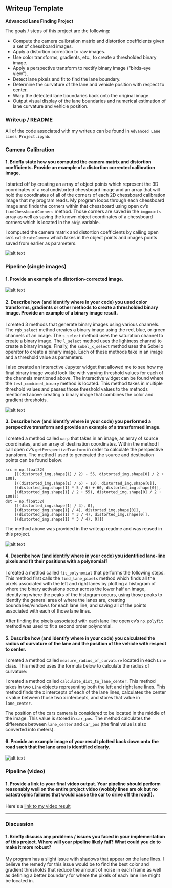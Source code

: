 ## Writeup Template


**Advanced Lane Finding Project**

The goals / steps of this project are the following:

* Compute the camera calibration matrix and distortion coefficients given a set of chessboard images.
* Apply a distortion correction to raw images.
* Use color transforms, gradients, etc., to create a thresholded binary image.
* Apply a perspective transform to rectify binary image ("birds-eye view").
* Detect lane pixels and fit to find the lane boundary.
* Determine the curvature of the lane and vehicle position with respect to center.
* Warp the detected lane boundaries back onto the original image.
* Output visual display of the lane boundaries and numerical estimation of lane curvature and vehicle position.

### Writeup / README


All of the code associated with my writeup can be found in `Advanced Lane Lines Project.ipynb`.


### Camera Calibration

#### 1. Briefly state how you computed the camera matrix and distortion coefficients. Provide an example of a distortion corrected calibration image.

I started off by creating an array of object points which represent the 3D coordinates of a real undistorted chessboard image and an array that will hold the coordinates of all of the corners of each 2D chessboard calibration image that my program reads.  My program loops through each chessboard image and finds the corners within that chessboard using  open cv’s `findChessboardCorners`  method. Those corners are saved in the `imgpoints`  array as well as saving the known object coordinates of a chessboard corners which is located in the `objp` variable. 
 
I computed the camera matrix and distortion coefficients by calling open cv’s `calibrateCamera` which takes in the object points and images points saved from earlier as parameters. 

![alt text](./writeup/undistorted_calib.jpg "Undistorted Calibration Image")

### Pipeline (single images)

#### 1. Provide an example of a distortion-corrected image.

![alt text](./writeup/undistorted_image.jpg "Distortion Correction Image")

#### 2. Describe how (and identify where in your code) you used color transforms, gradients or other methods to create a thresholded binary image.  Provide an example of a binary image result.

I created 3 methods that generate binary images using various channels. The `rgb_select` method creates a binary image using the red, blue, or green channels of an image. The `s_select` method uses the saturation channel to create a binary image. The `l_select` method uses the lightness channel to create a binary image. Finally, the `sobel_x_select` method uses the Sobel x operator to create a binary image.  Each of these methods take in an image and a threshold value as parameters. 

I also created an interactive Jupyter widget that allowed me to see how my final binary image would look like with varying threshold values for each of the channels mentioned above. The interactive widget can be found where the `test_combined_binary` method is located. This method takes in multiple threshold values and passes those threshold values to the methods mentioned above creating a binary image that combines the color and gradient thresholds. 

![alt text](./writeup/combined_binary.jpg "Binary Image")

#### 3. Describe how (and identify where in your code) you performed a perspective transform and provide an example of a transformed image.

I created a method called `warp`  that takes in an image, an array of  source coordinates, and an array of destination coordinates. Within the method I call open cv’s `getPerspectiveTranform` in order to calculate the perspective transform. The method I used to generated the source and destination points can be found below:

```
src = np.float32(
    [[(distorted_img.shape[1] / 2) - 55, distorted_img.shape[0] / 2 + 100],
    [((distorted_img.shape[1] / 6) - 10), distorted_img.shape[0]],
    [(distorted_img.shape[1] * 5 / 6) + 60, distorted_img.shape[0]],
    [(distorted_img.shape[1] / 2 + 55), distorted_img.shape[0] / 2 + 100]])
dst = np.float32(
    [[(distorted_img.shape[1] / 4), 0],
    [(distorted_img.shape[1] / 4), distorted_img.shape[0]],
    [(distorted_img.shape[1] * 3 / 4), distorted_img.shape[0]],
    [(distorted_img.shape[1] * 3 / 4), 0]])
```

The method above was provided in the writeup readme and was reused in this project. 

![alt text](./writeup/warped.jpg "Binary Image")

#### 4. Describe how (and identify where in your code) you identified lane-line pixels and fit their positions with a polynomial?

I created a method called  `fit_polynomial`  that performs the following steps. This method first calls the  `find_lane_pixels`  method which finds all the pixels associated with the left and right lanes by plotting a histogram of where the binary activations occur across the lower half an image,  identifying where the peaks of the histogram occurs, using those peaks to identify the general area of where the lanes are, creating boundaries/windows for each lane line, and saving all of the points associated with each of those lane lines. 

After finding the pixels associated with each lane line open cv’s `np.polyfit` method was used to fit a second order polynomial. 

#### 5. Describe how (and identify where in your code) you calculated the radius of curvature of the lane and the position of the vehicle with respect to center.

I created a method called `measure_radius_of_curvature` located in each `Line` class. This method uses the formula below to calculate the radius of curvature:

I created a method called `calculate_dist_to_lane_center`. This method takes in two `Line` objects representing both the left and right lane lines. This method finds the x intercepts of each of the lane lines, calculates the center x value between those two x intercepts, and stores that value in `lane_center`. 

The position of the cars camera is considered to be located in the middle of the image. This value is stored in `car_pos`. The method calculates the difference between `lane_center` and `car_pos` (the final value is also converted into meters).  

#### 6. Provide an example image of your result plotted back down onto the road such that the lane area is identified clearly.

![alt text](./writeup/final0.jpg.jpg "Final Image")

### Pipeline (video)

#### 1. Provide a link to your final video output.  Your pipeline should perform reasonably well on the entire project video (wobbly lines are ok but no catastrophic failures that would cause the car to drive off the road!).

Here's a [link to my video result](./test_videos/project_submission.mp4)

---

### Discussion

#### 1. Briefly discuss any problems / issues you faced in your implementation of this project.  Where will your pipeline likely fail?  What could you do to make it more robust?

My program has a slight issue with shadows that appear on the lane lines. I believe the remedy for this issue would be to find the best color and gradient thresholds that reduce the amount of noise in each frame as well as defining a better boundary for where the pixels of each lane line might be located in. 
